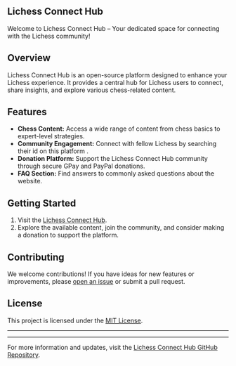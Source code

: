 ## Lichess Connect Hub

Welcome to Lichess Connect Hub – Your dedicated space for connecting with the Lichess community!

## Overview

Lichess Connect Hub is an open-source platform designed to enhance your Lichess experience. It provides a central hub for Lichess users to connect, share insights, and explore various chess-related content.

## Features

- **Chess Content:** Access a wide range of content from chess basics to expert-level strategies.
- **Community Engagement:** Connect with fellow Lichess by searching their id on this platform .
- **Donation Platform:** Support the Lichess Connect Hub community through secure GPay and PayPal donations.
- **FAQ Section:** Find answers to commonly asked questions about the website.

## Getting Started

1. Visit the [Lichess Connect Hub](https://your-lichess-connect-hub-url.com).
2. Explore the available content, join the community, and consider making a donation to support the platform.

## Contributing

We welcome contributions! If you have ideas for new features or improvements, please [open an issue](https://github.com/your-github-username/your-lichess-connect-hub-repo/issues) or submit a pull request.

## License

This project is licensed under the [MIT License](LICENSE).

---


---

For more information and updates, visit the [Lichess Connect Hub GitHub Repository](https://github.com/your-github-username/your-lichess-connect-hub-repo).

